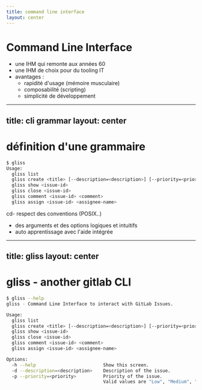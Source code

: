 ```yaml
---
title: command line interface
layout: center
---
```


# Command Line Interface

<v-clicks>

- une IHM qui remonte aux années 60 
- une IHM de choix pour du tooling IT
- avantages :
  - rapidité d'usage (mémoire musculaire)
  - composabilité (scripting)
  - simplicité de développement

</v-clicks>

---
title: cli grammar
layout: center
---

# définition d'une grammaire

```sh
$ gliss
Usage:
  gliss list
  gliss create <title> [--description=<description>] [--priority=<priority>]
  gliss show <issue-id>
  gliss close <issue-id>
  gliss comment <issue-id> <comment>
  gliss assign <issue-id> <assignee-name>
```

<v-clicks>

cd- respect des conventions (POSIX..)
- des arguments et des options logiques et intuitifs
- auto apprentissage avec l'aide intégrée

</v-clicks>

---
title: gliss
layout: center
---

# gliss - another gitlab CLI

```sh
$ gliss --help
gliss - Command Line Interface to interact with GitLab Issues.

Usage:
  gliss list
  gliss create <title> [--description=<description>] [--priority=<priority>]
  gliss show <issue-id>
  gliss close <issue-id>
  gliss comment <issue-id> <comment>
  gliss assign <issue-id> <assignee-name>

Options:
  -h --help                         Show this screen.
  -d --description=<description>    Description of the issue.
  -p --priority=<priority>          Priority of the issue.
                                    Valid values are "Low", "Medium", "High".
```
